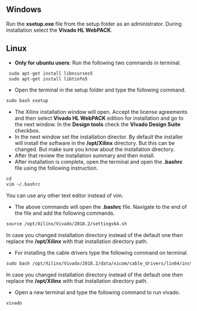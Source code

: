 ## Windows
Run the **xsetup.exe** file from the setup folder as an administrator. During installation select the **Vivado HL WebPACK**.
## Linux
 - **Only for ubuntu users**: Run the following two commands in terminal.
```makefile
 sudo apt-get install libncurses5
 sudo apt-get install libtinfo5
```
 - Open the terminal in the setup folder and type the following command.
```makefile
sudo bash xsetup
```
 - The Xilinx installation window will open. Accept the license agreements and then select **Vivado HL WebPACK** edition for installation and go to the next window. In the **Design tools** check the **Vivado Design Suite** checkbox.
 - In the next window set the installation director. By default the installer will install the software in the **/opt/Xilinx** directory. But this can be changed. But make sure you know about the installation directory.
 - After that review the installation summary and then install.
 - After installation is complete, open the terminal and open the **.bashrc** file using the following instruction.
```makefile
cd
vim ~/.bashrc
```
You can use any other text editor instead of vim.
	

 - The above commands will open the **.bashrc** file. Navigate to the end of the file and add the following commands.
```makefile
source /opt/Xilinx/Vivado/2018.2/settings64.sh
```
In case you changed installation directory instead of the default one then replace the **/opt/Xilinx** with that installation directory path.

 
 

 - For installing the cable drivers type the following command on terminal.
```makefile	 
sudo bash /opt/Xilinx/Vivado/2018.2/data/xicom/cable_drivers/lin64/install_script/install_drivers/install_drivers
```

In case you changed installation directory instead of the default one then replace the **/opt/Xilinx** with that installation directory path.

- Open a new terminal and type the following command to run vivado.
 ```makefile
vivado
```



